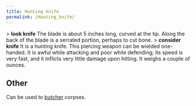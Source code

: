 ```yaml
---
title: Hunting knife
permalink: /Hunting_knife/
---
```


\> **look knife**
The blade is about 5 inches long, curved at the tip. Along the back of
the
blade is a serrated portion, perhaps to cut bone.
\> **consider knife**
It is a hunting knife.
This piercing weapon can be wielded one-handed.
It is awful while attacking and poor while defending; its speed is very
fast, and it inflicts very little damage upon hitting.
It weighs a couple of ounces.

## Other

Can be used to [butcher](butcher "wikilink") corpses.